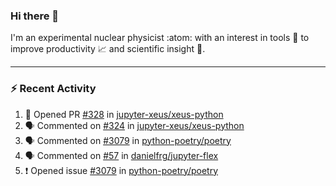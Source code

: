 ### Hi there 👋
I'm an experimental nuclear physicist :atom: with an interest in tools :wrench: to improve productivity :chart_with_upwards_trend: and scientific insight :telescope:.
<!--
**agoose77/agoose77** is a ✨ _special_ ✨ repository because its `README.md` (this file) appears on your GitHub profile.

Here are some ideas to get you started:

- 🔭 I’m currently working on ...
- 🌱 I’m currently learning ...
- 👯 I’m looking to collaborate on ...
- 🤔 I’m looking for help with ...
- 💬 Ask me about ...
- 📫 How to reach me: ...
- 😄 Pronouns: ...
- ⚡ Fun fact: ...
-->

---
### :zap: Recent Activity
<!--START_SECTION:activity-->
1. 💪 Opened PR [#328](https://github.com/jupyter-xeus/xeus-python/pull/328) in [jupyter-xeus/xeus-python](https://github.com/jupyter-xeus/xeus-python)
2. 🗣 Commented on [#324](https://github.com/jupyter-xeus/xeus-python/issues/324) in [jupyter-xeus/xeus-python](https://github.com/jupyter-xeus/xeus-python)
3. 🗣 Commented on [#3079](https://github.com/python-poetry/poetry/issues/3079) in [python-poetry/poetry](https://github.com/python-poetry/poetry)
4. 🗣 Commented on [#57](https://github.com/danielfrg/jupyter-flex/issues/57) in [danielfrg/jupyter-flex](https://github.com/danielfrg/jupyter-flex)
5. ❗️ Opened issue [#3079](https://github.com/python-poetry/poetry/issues/3079) in [python-poetry/poetry](https://github.com/python-poetry/poetry)
<!--END_SECTION:activity-->
